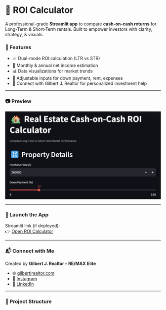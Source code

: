 # 🏡 ROI Calculator

A professional-grade **Streamlit app** to compare **cash-on-cash returns** for Long-Term & Short-Term rentals. Built to empower investors with clarity, strategy, & visuals.

### 🔧 Features

- 📈 Dual-mode ROI calculation (LTR vs STR)
- 💸 Monthly & annual net income estimation
- 📊 Data visualizations for market trends
- 🧮 Adjustable inputs for down payment, rent, expenses
- 🤝 Connect with Gilbert J. Realtor for personalized investment help

---

### 📷 Preview

![ROI Calculator Screenshot](calculator_screenshot.jpg)


---

### 🚀 Launch the App

Streamlit link (if deployed):  
👉 [Open ROI Calculator](https://gilbertj-roi-calculator.streamlit.app/)

---

### 📬 Connect with Me

Created by **Gilbert J. Realtor – RE/MAX Elite**

- 🌐 [gilbertjrealtor.com](https://gilbertjrealtor.com)  
- 📸 [Instagram](https://instagram.com/gilbertj.realtor)  
- 💼 [LinkedIn](https://linkedin.com/in/gilbertjg)

---

### 📁 Project Structure

